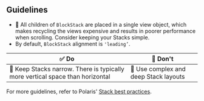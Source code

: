 ## Guidelines

- 📱 All children of `BlockStack` are placed in a single view object, which makes recycling the views expensive and results in poorer performance when scrolling. Consider keeping your Stacks simple.
- By default, `BlockStack` alignment is `'leading’`.

| ✅ Do                                                                         | 🛑 Don't                              |
| ----------------------------------------------------------------------------- | ------------------------------------- |
| 📱 Keep Stacks narrow. There is typically more vertical space than horizontal | 📱 Use complex and deep Stack layouts |

For more guidelines, refer to Polaris' [Stack best practices](https://polaris.shopify.com/components/layout-and-structure/stack#best-practices).
